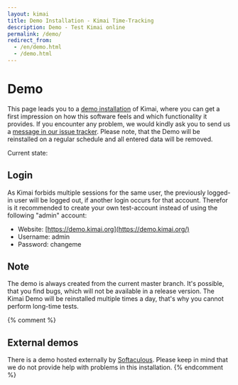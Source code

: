 ```yaml
---
layout: kimai
title: Demo Installation - Kimai Time-Tracking
description: Demo - Test Kimai online
permalink: /demo/
redirect_from:
  - /en/demo.html
  - /demo.html
---
```


# Demo

This page leads you to a [demo installation](https://demo.kimai.org/) of Kimai, where you can get a first
impression on how this software feels and which functionality it provides.
If you encounter any problem, we would kindly ask you to send us a [message in our issue tracker]({{site.issues_url}}).
Please note, that the Demo will be reinstalled on a regular schedule and all entered data will be removed.

Current state:

<script src="https://demo.kimai.org/status.php"></script>

## Login

As Kimai forbids multiple sessions for the same user, the previously logged-in user will be logged out, if another
login occurs for that account. Therefor is it recommended to create your own test-account instead of using the
following "admin" account:

* Website: [https://demo.kimai.org](https://demo.kimai.org/)
* Username: admin
* Password: changeme

## Note

The demo is always created from the current master branch.
It's possible, that you find bugs, which will not be available in a release version.
The Kimai Demo will be reinstalled multiple times a day, that's why you cannot perform long-time tests.

{% comment %}
## External demos

There is a demo hosted externally by [Softaculous](http://www.softaculous.com/softaculous/demos/Kimai/). 
Please keep in mind that we do not provide help with problems in this installation. 
{% endcomment %}
